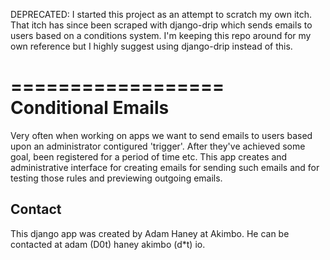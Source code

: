 DEPRECATED: I started this project as an attempt to scratch my own itch. 
That itch has since been scraped with django-drip which sends emails to
users based on a conditions system. I'm keeping this repo around for my 
own reference but I highly suggest using django-drip instead of this.

==================
Conditional Emails
==================

Very often when working on apps we want to send emails to users based
upon an administrator contigured 'trigger'. After they've achieved
some goal, been registered for a period of time etc. This app creates
and administrative interface for creating emails for sending such
emails and for testing those rules and previewing outgoing emails.

Contact
-------

This django app was created by Adam Haney at Akimbo. He can be contacted
at adam (D0t) haney <at> akimbo (d*t) io.
